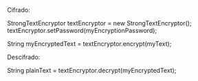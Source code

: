 Cifrado:

StrongTextEncryptor textEncryptor = new StrongTextEncryptor();
textEncryptor.setPassword(myEncryptionPassword);

String myEncryptedText = textEncryptor.encrypt(myText);

Descifrado:

String plainText = textEncryptor.decrypt(myEncryptedText);